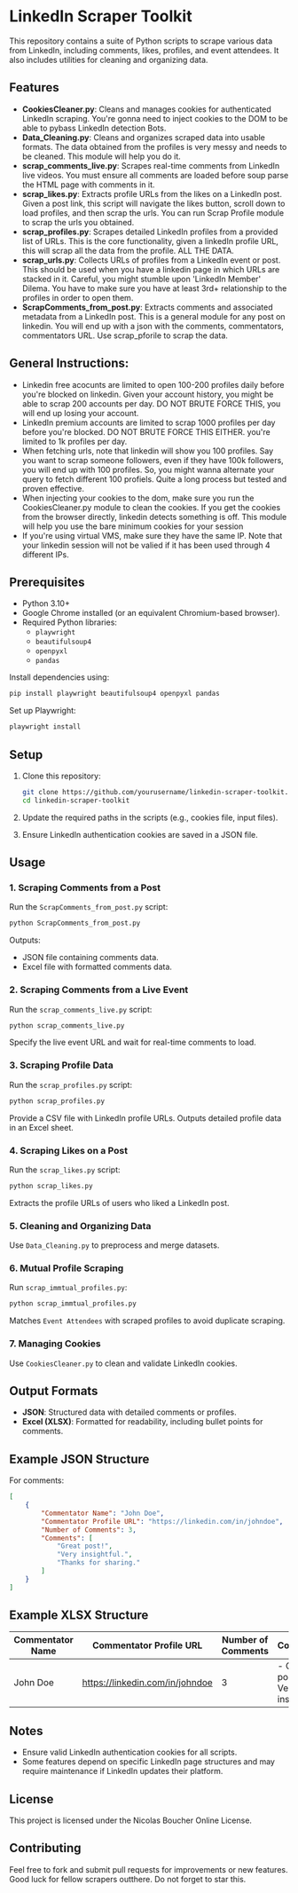# LinkedIn Scraper Toolkit

This repository contains a suite of Python scripts to scrape various data from LinkedIn, including comments, likes, profiles, and event attendees. It also includes utilities for cleaning and organizing data.

## Features

- **CookiesCleaner.py**: Cleans and manages cookies for authenticated LinkedIn scraping. You're gonna need to inject cookies to the DOM to be able to pybass LinkedIn detection Bots.
- **Data_Cleaning.py**: Cleans and organizes scraped data into usable formats. The data obtained from the profiles is very messy and needs to be cleaned. This module will help you do it.
- **scrap_comments_live.py**: Scrapes real-time comments from LinkedIn live videos. You must ensure all comments are loaded before soup parse the HTML page with comments in it. 
- **scrap_likes.py**: Extracts profile URLs from the likes on a LinkedIn post. Given a post link, this script will navigate the likes button, scroll down to load profiles, and then scrap the urls. You can run Scrap Profile module to scrap the urls you obtained.
- **scrap_profiles.py**: Scrapes detailed LinkedIn profiles from a provided list of URLs. This is the core functionality, given a linkedIn profile URL, this will scrap all the data from the profile. ALL THE DATA. 
- **scrap_urls.py**: Collects URLs of profiles from a LinkedIn event or post. This should be used when you have a linkedin page in which URLs are stacked in it. Careful, you might stumble upon 'LinkedIn Member' Dilema. You have to make sure you have at least 3rd+ relationship to the profiles in order to open them.
- **ScrapComments_from_post.py**: Extracts comments and associated metadata from a LinkedIn post. This is a general module for any post on linkedin. You will end up with a json with the comments, commentators, commentators URL. Use scrap_pforile to scrap the data.

## General Instructions:

- Linkedin free acocunts are limited to open 100-200 profiles daily before you're blocked on linkedin. Given your account history, you might be able to scrap 200 accounts per day. DO NOT BRUTE FORCE THIS, you will end up losing your account.
- LinkedIn premium accounts are limited to scrap 1000 profiles per day before you're blocked. DO NOT BRUTE FORCE THIS EITHER. you're limited to 1k profiles per day.
- When fetching urls, note that linkedin will show you 100 profiles. Say you want to scrap someone followers, even if they have 100k followers, you will end up with 100 profiles. So, you might wanna alternate your query to fetch different 100 profiels. Quite a long process but tested and proven effective.
- When injecting your cookies to the dom, make sure you run the CookiesCleaner.py module to clean the cookies. If you get the cookies from the browser directly, linkedin detects something is off. This module will help you use the bare minimum cookies for your session
- If you're using virtual VMS, make sure they have the same IP. Note that your linkedin session will not be valied if it has been used through 4 different IPs. 

## Prerequisites

- Python 3.10+
- Google Chrome installed (or an equivalent Chromium-based browser).
- Required Python libraries:
  - `playwright`
  - `beautifulsoup4`
  - `openpyxl`
  - `pandas`

Install dependencies using:
```bash
pip install playwright beautifulsoup4 openpyxl pandas
```

Set up Playwright:
```bash
playwright install
```

## Setup

1. Clone this repository:
   ```bash
   git clone https://github.com/yourusername/linkedin-scraper-toolkit.git
   cd linkedin-scraper-toolkit
   ```

2. Update the required paths in the scripts (e.g., cookies file, input files).
3. Ensure LinkedIn authentication cookies are saved in a JSON file.

## Usage

### 1. Scraping Comments from a Post
Run the `ScrapComments_from_post.py` script:
```bash
python ScrapComments_from_post.py
```

Outputs:
- JSON file containing comments data.
- Excel file with formatted comments data.

### 2. Scraping Comments from a Live Event
Run the `scrap_comments_live.py` script:
```bash
python scrap_comments_live.py
```

Specify the live event URL and wait for real-time comments to load.

### 3. Scraping Profile Data
Run the `scrap_profiles.py` script:
```bash
python scrap_profiles.py
```

Provide a CSV file with LinkedIn profile URLs. Outputs detailed profile data in an Excel sheet.

### 4. Scraping Likes on a Post
Run the `scrap_likes.py` script:
```bash
python scrap_likes.py
```

Extracts the profile URLs of users who liked a LinkedIn post.

### 5. Cleaning and Organizing Data
Use `Data_Cleaning.py` to preprocess and merge datasets.

### 6. Mutual Profile Scraping
Run `scrap_immtual_profiles.py`:
```bash
python scrap_immtual_profiles.py
```

Matches `Event Attendees` with scraped profiles to avoid duplicate scraping.

### 7. Managing Cookies
Use `CookiesCleaner.py` to clean and validate LinkedIn cookies.

## Output Formats
- **JSON**: Structured data with detailed comments or profiles.
- **Excel (XLSX)**: Formatted for readability, including bullet points for comments.

## Example JSON Structure
For comments:
```json
[
    {
        "Commentator Name": "John Doe",
        "Commentator Profile URL": "https://linkedin.com/in/johndoe",
        "Number of Comments": 3,
        "Comments": [
            "Great post!",
            "Very insightful.",
            "Thanks for sharing."
        ]
    }
]
```

## Example XLSX Structure
| Commentator Name | Commentator Profile URL              | Number of Comments | Comments                              |
|------------------|--------------------------------------|--------------------|---------------------------------------|
| John Doe         | https://linkedin.com/in/johndoe     | 3                  | - Great post! \n - Very insightful. |

## Notes
- Ensure valid LinkedIn authentication cookies for all scripts.
- Some features depend on specific LinkedIn page structures and may require maintenance if LinkedIn updates their platform.

## License
This project is licensed under the Nicolas Boucher Online License.

## Contributing
Feel free to fork and submit pull requests for improvements or new features. Good luck for fellow scrapers outthere. Do not forget to star this. 
